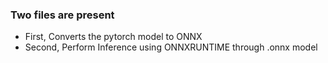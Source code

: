 ### Two files are present
* First, Converts the pytorch model to ONNX 
* Second, Perform Inference using ONNXRUNTIME through .onnx model
